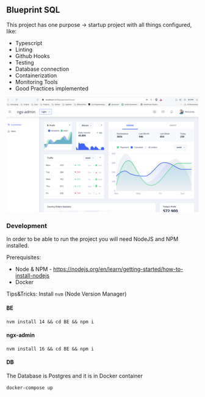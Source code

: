 ## Blueprint SQL

This project has one purpose -> startup project with all things configured, like: 

- Typescript
- Linting
- Github Hooks
- Testing
- Database connection
- Containerization
- Monitoring Tools
- Good Practices implemented

![Alt text](image.png)

### Development

In order to be able to run the project you will need NodeJS and NPM installed.

Prerequisites: 
- Node & NPM - https://nodejs.org/en/learn/getting-started/how-to-install-nodejs
- Docker

Tips&Tricks: Install `nvm` (Node Version Manager)

#### BE

```shell
nvm install 14 && cd BE && npm i
```

#### ngx-admin

```shell
nvm install 16 && cd BE && npm i
```

#### DB

The Database is Postgres and it is in Docker container 

```shell
docker-compose up
```

